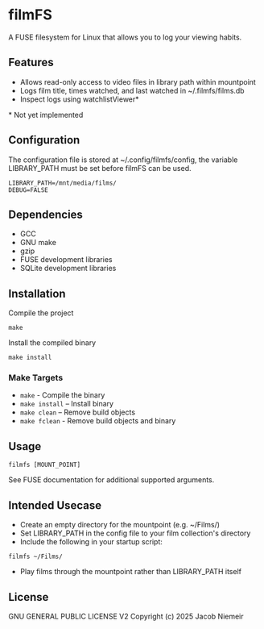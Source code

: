# filmFS
A FUSE filesystem for Linux that allows you to log your viewing habits.

## Features
* Allows read-only access to video files in library path within mountpoint
* Logs film title, times watched, and last watched in ~/.filmfs/films.db
* Inspect logs using watchlistViewer*

\* Not yet implemented

## Configuration
The configuration file is stored at ~/.config/filmfs/config, the variable LIBRARY_PATH must be set before filmFS can be used.

```
LIBRARY_PATH=/mnt/media/films/
DEBUG=FALSE
```

## Dependencies
* GCC
* GNU make
* gzip
* FUSE development libraries
* SQLite development libraries

## Installation
Compile the project
```
make
```
Install the compiled binary
```
make install
```

### Make Targets 
- `make` - Compile the binary
- `make install` – Install binary
- `make clean` – Remove build objects
- `make fclean` - Remove build objects and binary

## Usage
```
filmfs [MOUNT_POINT]
```

See FUSE documentation for additional supported arguments.

## Intended Usecase
* Create an empty directory for the mountpoint (e.g. ~/Films/)
* Set LIBRARY_PATH in the config file to your film collection's directory
* Include the following in your startup script:
```
filmfs ~/Films/
```
* Play films through the mountpoint rather than LIBRARY_PATH itself

## License
GNU GENERAL PUBLIC LICENSE V2
Copyright (c) 2025 Jacob Niemeir